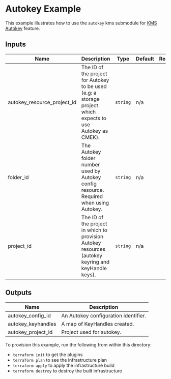 # Autokey Example

This example illustrates how to use the `autokey` kms submodule for [KMS Autokey](https://cloud.google.com/kms/docs/autokey-overview) feature.

<!-- BEGINNING OF PRE-COMMIT-TERRAFORM DOCS HOOK -->
## Inputs

| Name | Description | Type | Default | Required |
|------|-------------|------|---------|:--------:|
| autokey\_resource\_project\_id | The ID of the project for Autokey to be used (e.g: a storage project which expects to use Autokey as CMEK). | `string` | n/a | yes |
| folder\_id | The Autokey folder number used by Autokey config resource. Required when using Autokey. | `string` | n/a | yes |
| project\_id | The ID of the project in which to provision Autokey resources (autokey keyring and keyHandle keys). | `string` | n/a | yes |

## Outputs

| Name | Description |
|------|-------------|
| autokey\_config\_id | An Autokey configuration identifier. |
| autokey\_keyhandles | A map of KeyHandles created. |
| autokey\_project\_id | Project used for autokey. |

<!-- END OF PRE-COMMIT-TERRAFORM DOCS HOOK -->

To provision this example, run the following from within this directory:
- `terraform init` to get the plugins
- `terraform plan` to see the infrastructure plan
- `terraform apply` to apply the infrastructure build
- `terraform destroy` to destroy the built infrastructure
